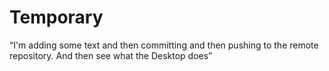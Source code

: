 # Temporary
 “I'm adding some text and then committing and then pushing to the remote repository.  And then see what the Desktop does” 